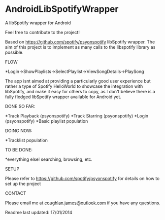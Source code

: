 AndroidLibSpotifyWrapper
========================

A libSpotify wrapper for Android

Feel free to contribute to the project!

Based on https://github.com/spotify/psyonspotify libSpotify wrapper. The aim of this project is to implement as many calls to the libspotify library as possible.

FLOW

*Login->ShowPlaylists->SelectPlaylist->ViewSongDetails->PlaySong

The app isnt aimed at providing a particularly good user experience but rather a type of Spotify HelloWorld to showcase the integration with libSpotify, and make it easy for others to copy,  as I don't believe there is a fully fledged libSpotify wrapper available for Android yet.
														
DONE SO FAR:

*Track Playback (psyonspotify)
*Track Starring (psyonspotify)
*Login (psyonspotify)
*Basic playlist population

DOING NOW:

*Tracklist population

TO BE DONE:

*everything else! searching, browsing, etc.

SETUP

Please refer to https://github.com/spotify/psyonspotify for details on how to set up the project

CONTACT

Please email me at coughlan.james@outlook.com if you have any questions.

Readme last updated: 17/01/2014
